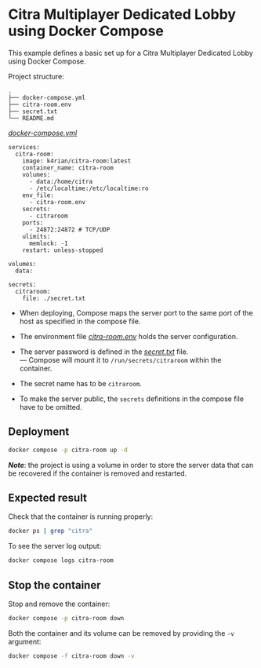 Citra Multiplayer Dedicated Lobby using Docker Compose
=====
This example defines a basic set up for a Citra Multiplayer Dedicated Lobby using Docker Compose. 

Project structure:
```
.
├── docker-compose.yml
├── citra-room.env
├── secret.txt
└── README.md
```

[_docker-compose.yml_](docker-compose.yml)
```
services:
  citra-room:
    image: k4rian/citra-room:latest
    container_name: citra-room
    volumes:
      - data:/home/citra
      - /etc/localtime:/etc/localtime:ro
    env_file:
      - citra-room.env
    secrets:
      - citraroom
    ports:
      - 24872:24872 # TCP/UDP
    ulimits:
      memlock: -1
    restart: unless-stopped

volumes:
  data:

secrets:
  citraroom:
    file: ./secret.txt
```

* When deploying, Compose maps the server port to the same port of the host as specified in the compose file.

* The environment file *[citra-room.env](citra-room.env)* holds the server configuration.

* The server password is defined in the *[secret.txt](secret.txt)* file.   
— Compose will mount it to `/run/secrets/citraroom` within the container.

* The secret name has to be `citraroom`.  

* To make the server public, the `secrets` definitions in the compose file have to be omitted.

## Deployment
```bash
docker compose -p citra-room up -d
```
*__Note__*: the project is using a volume in order to store the server data that can be recovered if the container is removed and restarted.

## Expected result
Check that the container is running properly:
```bash
docker ps | grep "citra"
```

To see the server log output:
```bash
docker compose logs citra-room
```

## Stop the container
Stop and remove the container:
```bash
docker compose -p citra-room down
```

Both the container and its volume can be removed by providing the `-v` argument:
```bash
docker compose -f citra-room down -v
```